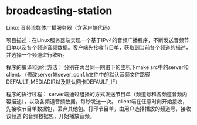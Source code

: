 # broadcasting-station
Linux 音频流媒体广播服务器（含客户端代码）

项目描述：在Linux服务器端实现一个基于IPv4的音频广播程序，不断发送音频节目单以及各个频道音频数据。客户端先接收节目单，获取到当前各个频道的描述，并选择一个频道进行收听。

程序的编译和运行方法：
分别在两台同一网络下的主机下make src中的server和client。（修改server端sever_conf.h文件中的默认音频文件路径
DEFAULT_MEDIADIR以及默认网卡DEFAULT_IF）


程序的执行过程：
server端通过组播的方式发送节目单（频道号和各频道音频内容描述），以及各频道音频数据。每秒发送一次。
client端在任意时刻开始接收，先接收节目单数据包，丢弃其他包。打印节目单，由用户选择播放的频道号，接收该频道
的音频数据包，开始播放音频。

